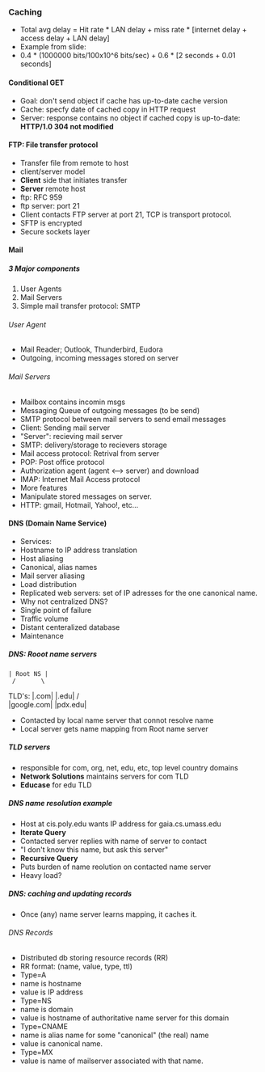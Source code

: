 ### Caching
- Total avg delay = Hit rate * LAN delay + miss rate * [internet delay + access delay + LAN delay]
 - Example from slide:
  - 0.4 * (1000000 bits/100x10^6 bits/sec) + 0.6 * [2 seconds + 0.01 seconds]

#### Conditional GET
- Goal: don't send object if cache has up-to-date cache version
- Cache: specfy date of cached copy in HTTP request
- Server: response contains no object if cached copy is up-to-date: **HTTP/1.0 304 not modified**

#### FTP: File transfer protocol
- Transfer file from remote to host
- client/server model
 - **Client** side that initiates transfer
 - **Server** remote host
- ftp: RFC 959
- ftp server: port 21
- Client contacts FTP server at port 21, TCP is transport protocol.
- SFTP is encrypted
- Secure sockets layer

#### Mail

##### 3 Major components
1. User Agents
2. Mail Servers
3. Simple mail transfer protocol: SMTP

###### User Agent
- Mail Reader; Outlook, Thunderbird, Eudora
- Outgoing, incoming messages stored on server

###### Mail Servers
- Mailbox contains incomin msgs
- Messaging Queue of outgoing messages (to be send)
- SMTP protocol between mail servers to send email messages
 - Client: Sending mail server
 - "Server": recieving mail server
- SMTP: delivery/storage to recievers storage
- Mail access protocol: Retrival from server
 - POP: Post office protocol
  - Authorization agent (agent <--> server) and download
 - IMAP: Internet Mail Access protocol
  - More features
  - Manipulate stored messages on server.
 - HTTP: gmail, Hotmail, Yahoo!, etc...

#### DNS (Domain Name Service)
- Services:
 - Hostname to IP address translation
 - Host aliasing
 - Canonical, alias names
 - Mail server aliasing
 - Load distribution
 - Replicated web servers: set of IP adresses for the one canonical name.
- Why not centralized DNS?
 - Single point of failure
 - Traffic volume
 - Distant centeralized database
 - Maintenance

##### DNS: Rooot name servers
	| Root NS |
	 /       \
TLD's: |.com|  |.edu|
        /	  \
  |google.com|  |pdx.edu|

- Contacted by local name server that connot resolve name
- Local server gets name mapping from Root name server
##### TLD servers
- responsible for com, org, net, edu, etc, top level country domains
- **Network Solutions** maintains servers for com TLD
- **Educase** for edu TLD

##### DNS name resolution example
- Host at cis.poly.edu wants IP address for gaia.cs.umass.edu
- **Iterate Query**
 - Contacted server replies with name of server to contact
 - "I don't know this name, but ask this server"
- **Recursive Query**
 - Puts burden of name reolution on contacted name server
 - Heavy load?
##### DNS: caching and updating records
- Once (any) name server learns mapping, it caches it.

###### DNS Records
- Distributed db storing resource records (RR)
- RR format: (name, value, type, ttl)
- Type=A
 - name is hostname
 - value is IP address
- Type=NS
 - name is domain
 - value is hostname of authoritative name server for this domain
- Type=CNAME
 - name is alias name for some "canonical" (the real) name
 - value is canonical name.
- Type=MX
 - value is name of mailserver associated with that name.
